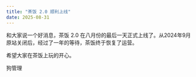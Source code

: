 ```yaml
---
title: "茶饭 2.0 顺利上线"
date: 2025-08-31
---
```


和大家说一个好消息，茶饭 2.0 在八月份的最后一天正式上线了。从2024年9月原站关闭后，经过了一年的等待，茶饭终于恢复了运营。

希望大家在茶饭上玩的开心。

狗管理
